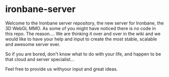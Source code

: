 ironbane-server
===============

Welcome to the Ironbane server repository, the new server for Ironbane, the 3D WebGL MMO.
As some of you might have noticed there is no code in this repo. The reason.... 
We are thinking it over and over in the wiki and we would like to have your help and input to create the most stable, scalable and awesome server ever.

So if you are bored, don't know what to do with your life, and happen to be that cloud and server specialist...

Feel free to provide us withyour input and great ideas.
